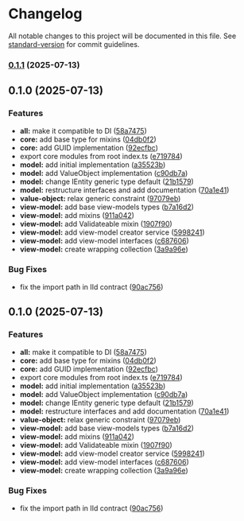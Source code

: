 # Changelog

All notable changes to this project will be documented in this file. See [standard-version](https://github.com/conventional-changelog/standard-version) for commit guidelines.

### [0.1.1](https://github.com/logofx/aurelia2-mvvm-plugin/compare/v0.1.0...v0.1.1) (2025-07-13)

## 0.1.0 (2025-07-13)


### Features

* **all:** make it compatible to DI ([58a7475](https://github.com/logofx/aurelia2-mvvm-plugin/commit/58a7475d844a2d2f8b07079fd459810be72fdda4))
* **core:** add base type for mixins ([04db0f2](https://github.com/logofx/aurelia2-mvvm-plugin/commit/04db0f216a869dee1472c7985ac893cf285c6067))
* **core:** add GUID implementation ([92ecfbc](https://github.com/logofx/aurelia2-mvvm-plugin/commit/92ecfbca6d17b565a67d7273b1eac420db418e83))
* export core modules from root index.ts ([e719784](https://github.com/logofx/aurelia2-mvvm-plugin/commit/e719784d5a6f407ba373d6fa05a3622d55f20501))
* **model:** add initial implementation ([a35523b](https://github.com/logofx/aurelia2-mvvm-plugin/commit/a35523b8212184a83135a3ab80c79d6f958eefa5))
* **model:** add ValueObject implementation ([c90db7a](https://github.com/logofx/aurelia2-mvvm-plugin/commit/c90db7ad554c51845e31b2f491710236515b2cb6))
* **model:** change IEntity generic type default ([21b1579](https://github.com/logofx/aurelia2-mvvm-plugin/commit/21b157910202ba33fc2fad785821a7f5ade9797f))
* **model:** restructure interfaces and add documentation ([70a1e41](https://github.com/logofx/aurelia2-mvvm-plugin/commit/70a1e4150aaa1a5b7978028d190075777edc2241))
* **value-object:** relax generic constraint ([97079eb](https://github.com/logofx/aurelia2-mvvm-plugin/commit/97079eb1216b8d3acd1d4fefbc40738c17011f1a))
* **view-model:** add base view-models types ([b7a16d2](https://github.com/logofx/aurelia2-mvvm-plugin/commit/b7a16d2c049076dd270a0af787587d8fe4e211df))
* **view-model:** add mixins ([911a042](https://github.com/logofx/aurelia2-mvvm-plugin/commit/911a042b8063a8a868de675d0e8e689c3cc8c7df))
* **view-model:** add Validateable mixin ([1907f90](https://github.com/logofx/aurelia2-mvvm-plugin/commit/1907f9035b2676dcee67052135293e7fa2e76f77))
* **view-model:** add view-model creator service ([5998241](https://github.com/logofx/aurelia2-mvvm-plugin/commit/59982414bc35eae79a6dd951d76b2e40112d682c))
* **view-model:** add view-model interfaces ([c687606](https://github.com/logofx/aurelia2-mvvm-plugin/commit/c687606652b34f864bdb733bc7543782b16c0b9f))
* **view-model:** create wrapping collection ([3a9a96e](https://github.com/logofx/aurelia2-mvvm-plugin/commit/3a9a96e3fcc867cbba047e56d0f4fd466d76facf))


### Bug Fixes

* fix the import path in IId contract ([90ac756](https://github.com/logofx/aurelia2-mvvm-plugin/commit/90ac7566876187261358d46daafd72f021e73aa5))

## 0.1.0 (2025-07-13)


### Features

* **all:** make it compatible to DI ([58a7475](https://github.com/logofx/aurelia2-mvvm-plugin/commit/58a7475d844a2d2f8b07079fd459810be72fdda4))
* **core:** add base type for mixins ([04db0f2](https://github.com/logofx/aurelia2-mvvm-plugin/commit/04db0f216a869dee1472c7985ac893cf285c6067))
* **core:** add GUID implementation ([92ecfbc](https://github.com/logofx/aurelia2-mvvm-plugin/commit/92ecfbca6d17b565a67d7273b1eac420db418e83))
* export core modules from root index.ts ([e719784](https://github.com/logofx/aurelia2-mvvm-plugin/commit/e719784d5a6f407ba373d6fa05a3622d55f20501))
* **model:** add initial implementation ([a35523b](https://github.com/logofx/aurelia2-mvvm-plugin/commit/a35523b8212184a83135a3ab80c79d6f958eefa5))
* **model:** add ValueObject implementation ([c90db7a](https://github.com/logofx/aurelia2-mvvm-plugin/commit/c90db7ad554c51845e31b2f491710236515b2cb6))
* **model:** change IEntity generic type default ([21b1579](https://github.com/logofx/aurelia2-mvvm-plugin/commit/21b157910202ba33fc2fad785821a7f5ade9797f))
* **model:** restructure interfaces and add documentation ([70a1e41](https://github.com/logofx/aurelia2-mvvm-plugin/commit/70a1e4150aaa1a5b7978028d190075777edc2241))
* **value-object:** relax generic constraint ([97079eb](https://github.com/logofx/aurelia2-mvvm-plugin/commit/97079eb1216b8d3acd1d4fefbc40738c17011f1a))
* **view-model:** add base view-models types ([b7a16d2](https://github.com/logofx/aurelia2-mvvm-plugin/commit/b7a16d2c049076dd270a0af787587d8fe4e211df))
* **view-model:** add mixins ([911a042](https://github.com/logofx/aurelia2-mvvm-plugin/commit/911a042b8063a8a868de675d0e8e689c3cc8c7df))
* **view-model:** add Validateable mixin ([1907f90](https://github.com/logofx/aurelia2-mvvm-plugin/commit/1907f9035b2676dcee67052135293e7fa2e76f77))
* **view-model:** add view-model creator service ([5998241](https://github.com/logofx/aurelia2-mvvm-plugin/commit/59982414bc35eae79a6dd951d76b2e40112d682c))
* **view-model:** add view-model interfaces ([c687606](https://github.com/logofx/aurelia2-mvvm-plugin/commit/c687606652b34f864bdb733bc7543782b16c0b9f))
* **view-model:** create wrapping collection ([3a9a96e](https://github.com/logofx/aurelia2-mvvm-plugin/commit/3a9a96e3fcc867cbba047e56d0f4fd466d76facf))


### Bug Fixes

* fix the import path in IId contract ([90ac756](https://github.com/logofx/aurelia2-mvvm-plugin/commit/90ac7566876187261358d46daafd72f021e73aa5))
